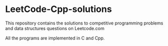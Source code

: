 # LeetCode-Cpp-solutions

This repository contains the solutions to competitive programming problems and  data structures questions on Leetcode.com

All the programs are implemented in C and Cpp.
